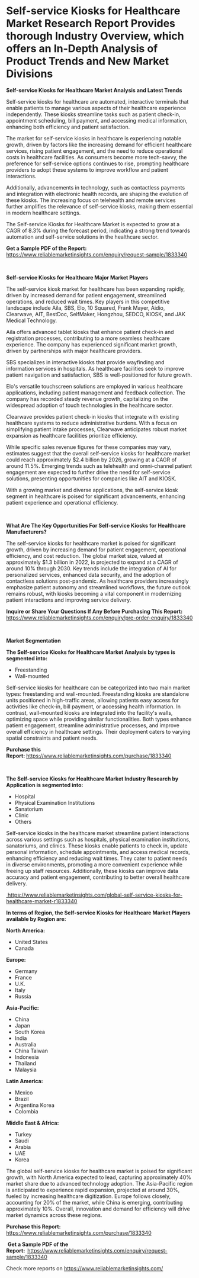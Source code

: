 <p><h1>Self-service Kiosks for Healthcare Market Research Report Provides thorough Industry Overview, which offers an In-Depth Analysis of Product Trends and New Market Divisions</h1></p><p><strong>Self-service Kiosks for Healthcare Market Analysis and Latest Trends</strong></p>
<p><p>Self-service kiosks for healthcare are automated, interactive terminals that enable patients to manage various aspects of their healthcare experience independently. These kiosks streamline tasks such as patient check-in, appointment scheduling, bill payment, and accessing medical information, enhancing both efficiency and patient satisfaction. </p><p>The market for self-service kiosks in healthcare is experiencing notable growth, driven by factors like the increasing demand for efficient healthcare services, rising patient engagement, and the need to reduce operational costs in healthcare facilities. As consumers become more tech-savvy, the preference for self-service options continues to rise, prompting healthcare providers to adopt these systems to improve workflow and patient interactions.</p><p>Additionally, advancements in technology, such as contactless payments and integration with electronic health records, are shaping the evolution of these kiosks. The increasing focus on telehealth and remote services further amplifies the relevance of self-service kiosks, making them essential in modern healthcare settings. </p><p>The Self-service Kiosks for Healthcare Market is expected to grow at a CAGR of 8.3% during the forecast period, indicating a strong trend towards automation and self-service solutions in the healthcare sector.</p></p>
<p><strong>Get a Sample PDF of the Report:&nbsp;</strong> <a href="https://www.reliablemarketinsights.com/enquiry/request-sample/1833340?utm_campaign=2891&utm_medium=2&utm_source=Github&utm_content=ia&utm_term=26032025&utm_id=self-service-kiosks-for-healthcare">https://www.reliablemarketinsights.com/enquiry/request-sample/1833340</a></p>
<p>&nbsp;</p>
<p><strong>Self-service Kiosks for Healthcare Major Market Players</strong></p>
<p><p>The self-service kiosk market for healthcare has been expanding rapidly, driven by increased demand for patient engagement, streamlined operations, and reduced wait times. Key players in this competitive landscape include Aila, SBS, Elo, 10 Squared, Frank Mayer, Aidio, Clearwave, AIT, BestDoc, SelfMaker, Hongzhou, SEDCO, KIOSK, and JAK Medical Technology.</p><p>Aila offers advanced tablet kiosks that enhance patient check-in and registration processes, contributing to a more seamless healthcare experience. The company has experienced significant market growth, driven by partnerships with major healthcare providers.</p><p>SBS specializes in interactive kiosks that provide wayfinding and information services in hospitals. As healthcare facilities seek to improve patient navigation and satisfaction, SBS is well-positioned for future growth.</p><p>Elo's versatile touchscreen solutions are employed in various healthcare applications, including patient management and feedback collection. The company has recorded steady revenue growth, capitalizing on the widespread adoption of touch technologies in the healthcare sector.</p><p>Clearwave provides patient check-in kiosks that integrate with existing healthcare systems to reduce administrative burdens. With a focus on simplifying patient intake processes, Clearwave anticipates robust market expansion as healthcare facilities prioritize efficiency.</p><p>While specific sales revenue figures for these companies may vary, estimates suggest that the overall self-service kiosks for healthcare market could reach approximately $2.4 billion by 2026, growing at a CAGR of around 11.5%. Emerging trends such as telehealth and omni-channel patient engagement are expected to further drive the need for self-service solutions, presenting opportunities for companies like AIT and KIOSK.</p><p>With a growing market and diverse applications, the self-service kiosk segment in healthcare is poised for significant advancements, enhancing patient experience and operational efficiency.</p></p>
<p>&nbsp;</p>
<p><strong>What Are The Key Opportunities For Self-service Kiosks for Healthcare Manufacturers?</strong></p>
<p><p>The self-service kiosks for healthcare market is poised for significant growth, driven by increasing demand for patient engagement, operational efficiency, and cost reduction. The global market size, valued at approximately $1.3 billion in 2022, is projected to expand at a CAGR of around 10% through 2030. Key trends include the integration of AI for personalized services, enhanced data security, and the adoption of contactless solutions post-pandemic. As healthcare providers increasingly emphasize patient autonomy and streamlined workflows, the future outlook remains robust, with kiosks becoming a vital component in modernizing patient interactions and improving service delivery.</p></p>
<p><strong>Inquire or Share Your Questions If Any Before Purchasing This Report:</strong> <a href="https://www.reliablemarketinsights.com/enquiry/pre-order-enquiry/1833340?utm_campaign=2891&utm_medium=2&utm_source=Github&utm_content=ia&utm_term=26032025&utm_id=self-service-kiosks-for-healthcare">https://www.reliablemarketinsights.com/enquiry/pre-order-enquiry/1833340</a></p>
<p>&nbsp;</p>
<p><strong>Market Segmentation</strong></p>
<p><strong>The Self-service Kiosks for Healthcare Market Analysis by types is segmented into:</strong></p>
<p><ul><li>Freestanding</li><li>Wall-mounted</li></ul></p>
<p><p>Self-service kiosks for healthcare can be categorized into two main market types: freestanding and wall-mounted. Freestanding kiosks are standalone units positioned in high-traffic areas, allowing patients easy access for activities like check-in, bill payment, or accessing health information. In contrast, wall-mounted kiosks are integrated into the facility's walls, optimizing space while providing similar functionalities. Both types enhance patient engagement, streamline administrative processes, and improve overall efficiency in healthcare settings. Their deployment caters to varying spatial constraints and patient needs.</p></p>
<p><strong>Purchase this Report:&nbsp;</strong><a href="https://www.reliablemarketinsights.com/purchase/1833340?utm_campaign=2891&utm_medium=2&utm_source=Github&utm_content=ia&utm_term=26032025&utm_id=self-service-kiosks-for-healthcare">https://www.reliablemarketinsights.com/purchase/1833340</a></p>
<p>&nbsp;</p>
<p><strong>The Self-service Kiosks for Healthcare Market Industry Research by Application is segmented into:</strong></p>
<p><ul><li>Hospital</li><li>Physical Examination Institutions</li><li>Sanatorium</li><li>Clinic</li><li>Others</li></ul></p>
<p><p>Self-service kiosks in the healthcare market streamline patient interactions across various settings such as hospitals, physical examination institutions, sanatoriums, and clinics. These kiosks enable patients to check in, update personal information, schedule appointments, and access medical records, enhancing efficiency and reducing wait times. They cater to patient needs in diverse environments, promoting a more convenient experience while freeing up staff resources. Additionally, these kiosks can improve data accuracy and patient engagement, contributing to better overall healthcare delivery.</p></p>
<p><a href="https://www.reliablemarketinsights.com/global-self-service-kiosks-for-healthcare-market-r1833340?utm_campaign=2891&utm_medium=2&utm_source=Github&utm_content=ia&utm_term=26032025&utm_id=self-service-kiosks-for-healthcare">&nbsp;https://www.reliablemarketinsights.com/global-self-service-kiosks-for-healthcare-market-r1833340</a></p>
<p><strong>In terms of Region, the Self-service Kiosks for Healthcare Market Players available by Region are:</strong></p>
<p>
    <p> <strong> North America: </strong>
        <ul>
            <li>United States</li>
            <li>Canada</li>
        </ul>
        </p> 
    <p> <strong> Europe: </strong>
        <ul>
            <li>Germany</li>
            <li>France</li>
            <li>U.K.</li>
            <li>Italy</li>
            <li>Russia</li>
        </ul>
        </p> 
    <p> <strong> Asia-Pacific: </strong>
        <ul>
            <li>China</li>
            <li>Japan</li>
            <li>South Korea</li>
            <li>India</li>
            <li>Australia</li>
            <li>China Taiwan</li>
            <li>Indonesia</li>
            <li>Thailand</li>
            <li>Malaysia</li>
        </ul>
        </p> 
    <p> <strong> Latin America: </strong>
        <ul>
            <li>Mexico</li>
            <li>Brazil</li>
            <li>Argentina Korea</li>
            <li>Colombia</li>
        </ul>
        </p> 
    <p> <strong> Middle East & Africa: </strong>
        <ul>
            <li>Turkey</li>
            <li>Saudi</li>
            <li>Arabia</li>
            <li>UAE</li>
            <li>Korea</li>
        </ul>
    </p>
    </p>
<p><p>The global self-service kiosks for healthcare market is poised for significant growth, with North America expected to lead, capturing approximately 40% market share due to advanced technology adoption. The Asia-Pacific region is anticipated to experience rapid expansion, projected at around 30%, fueled by increasing healthcare digitization. Europe follows closely, accounting for 20% of the market, while China is emerging, contributing approximately 10%. Overall, innovation and demand for efficiency will drive market dynamics across these regions.</p></p>
<p><strong>Purchase this Report: </strong><a href="https://www.reliablemarketinsights.com/purchase/1833340?utm_campaign=2891&utm_medium=2&utm_source=Github&utm_content=ia&utm_term=26032025&utm_id=self-service-kiosks-for-healthcare">https://www.reliablemarketinsights.com/purchase/1833340</a></p>
<p>&nbsp;<strong>Get a Sample PDF of the Report:&nbsp;&nbsp;</strong><a href="https://www.reliablemarketinsights.com/enquiry/request-sample/1833340?utm_campaign=2891&utm_medium=2&utm_source=Github&utm_content=ia&utm_term=26032025&utm_id=self-service-kiosks-for-healthcare">https://www.reliablemarketinsights.com/enquiry/request-sample/1833340</a></p>
<p><strong></strong></p>
<p>Check more reports on <a href="https://www.reliablemarketinsights.com/?utm_campaign=2891&utm_medium=2&utm_source=Github&utm_content=ia&utm_term=26032025&utm_id=self-service-kiosks-for-healthcare">https://www.reliablemarketinsights.com/</a></p>